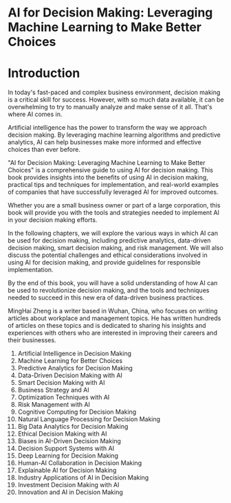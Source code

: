 # AI for Decision Making: Leveraging Machine Learning to Make Better Choices

# Introduction

In today's fast-paced and complex business environment, decision making is a critical skill for success. However, with so much data available, it can be overwhelming to try to manually analyze and make sense of it all. That's where AI comes in.

Artificial intelligence has the power to transform the way we approach decision making. By leveraging machine learning algorithms and predictive analytics, AI can help businesses make more informed and effective choices than ever before.

"AI for Decision Making: Leveraging Machine Learning to Make Better Choices" is a comprehensive guide to using AI for decision making. This book provides insights into the benefits of using AI in decision making, practical tips and techniques for implementation, and real-world examples of companies that have successfully leveraged AI for improved outcomes.

Whether you are a small business owner or part of a large corporation, this book will provide you with the tools and strategies needed to implement AI in your decision making efforts.

In the following chapters, we will explore the various ways in which AI can be used for decision making, including predictive analytics, data-driven decision making, smart decision making, and risk management. We will also discuss the potential challenges and ethical considerations involved in using AI for decision making, and provide guidelines for responsible implementation.

By the end of this book, you will have a solid understanding of how AI can be used to revolutionize decision making, and the tools and techniques needed to succeed in this new era of data-driven business practices.

MingHai Zheng is a writer based in Wuhan, China, who focuses on writing articles about workplace and management topics. He has written hundreds of articles on these topics and is dedicated to sharing his insights and experiences with others who are interested in improving their careers and their businesses.



1. Artificial Intelligence in Decision Making
2. Machine Learning for Better Choices
3. Predictive Analytics for Decision Making
4. Data-Driven Decision Making with AI
5. Smart Decision Making with AI
6. Business Strategy and AI
7. Optimization Techniques with AI
8. Risk Management with AI
9. Cognitive Computing for Decision Making
10. Natural Language Processing for Decision Making
11. Big Data Analytics for Decision Making
12. Ethical Decision Making with AI
13. Biases in AI-Driven Decision Making
14. Decision Support Systems with AI
15. Deep Learning for Decision Making
16. Human-AI Collaboration in Decision Making
17. Explainable AI for Decision Making
18. Industry Applications of AI in Decision Making
19. Investment Decision Making with AI
20. Innovation and AI in Decision Making

